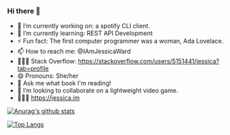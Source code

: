### Hi there 👋

- 🔭 I’m currently working on: a spotify CLI client.
- 🌱 I’m currently learning: REST API Development
- ⚡ Fun fact: The first computer programmer was a woman, Ada Lovelace.
- 📫 How to reach me: @IAmJessicaWard
- 👩🏻‍💻 Stack Overflow: https://stackoverflow.com/users/5151441/jessica?tab=profile
- 😄 Pronouns: She/her
- 💬 Ask me what book I'm reading!
- 👯 I’m looking to collaborate on a lightweight video game.
- 👩🏻‍💻 https://jessica.im

[![Anurag's github stats](https://github-readme-stats.vercel.app/api?username=Jessicaward&show_icons=true&theme=dracula)](https://github.com/anuraghazra/github-readme-stats)

[![Top Langs](https://github-readme-stats.vercel.app/api/top-langs/?username=Jessicaward&theme=dracula)](https://github.com/anuraghazra/github-readme-stats)

<!--
**Jessicaward/Jessicaward** is a ✨ _special_ ✨ repository because its `README.md` (this file) appears on your GitHub profile.

Here are some ideas to get you started:

- 🔭 I’m currently working on ...
- 🌱 I’m currently learning ...
- 👯 I’m looking to collaborate on ...
- 🤔 I’m looking for help with ...
- 💬 Ask me about ...
- 📫 How to reach me: ...
- 😄 Pronouns: ...
- ⚡ Fun fact: ...
-->
